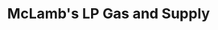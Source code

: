 ---
title: "McLamb's LP Gas and Supply"
url: /benson/mclambs-lp-gas-and-supply/
shop: Eisenwaren
---
